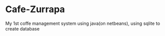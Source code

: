 # Cafe-Zurrapa
My 1st coffe management system using java(on netbeans), using sqlite to create database
